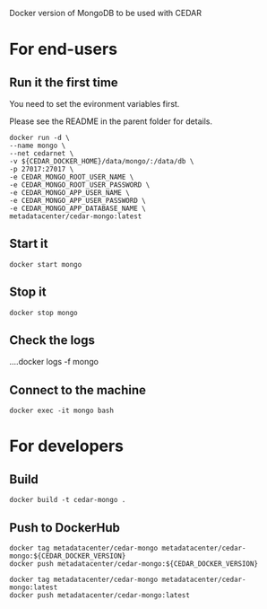 Docker version of MongoDB to be used with CEDAR

# For end-users

## Run it the first time

You need to set the evironment variables first.

Please see the README in the parent folder for details.

````
docker run -d \
--name mongo \
--net cedarnet \
-v ${CEDAR_DOCKER_HOME}/data/mongo/:/data/db \
-p 27017:27017 \
-e CEDAR_MONGO_ROOT_USER_NAME \
-e CEDAR_MONGO_ROOT_USER_PASSWORD \
-e CEDAR_MONGO_APP_USER_NAME \
-e CEDAR_MONGO_APP_USER_PASSWORD \
-e CEDAR_MONGO_APP_DATABASE_NAME \
metadatacenter/cedar-mongo:latest
````

## Start it

    docker start mongo

## Stop it

    docker stop mongo

## Check the logs

....docker logs -f mongo

## Connect to the machine

    docker exec -it mongo bash

# For developers

## Build

    docker build -t cedar-mongo .

## Push to DockerHub

````
docker tag metadatacenter/cedar-mongo metadatacenter/cedar-mongo:${CEDAR_DOCKER_VERSION}
docker push metadatacenter/cedar-mongo:${CEDAR_DOCKER_VERSION}

docker tag metadatacenter/cedar-mongo metadatacenter/cedar-mongo:latest
docker push metadatacenter/cedar-mongo:latest
````